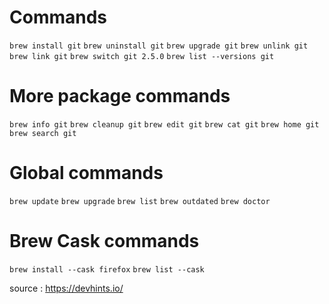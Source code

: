 # Commands
`brew install git`	<!-- Install a package -->
`brew uninstall git`	<!-- Remove/Uninstall a package -->
`brew upgrade git`	<!-- Upgrade a package -->
`brew unlink git`	<!-- Unlink -->
`brew link git`	<!-- Link -->
`brew switch git 2.5.0`	<!-- Change versions -->
`brew list --versions git`	<!-- See what versions you have -->

# More package commands
`brew info git`	<!-- List versions, caveats, etc -->
`brew cleanup git`	<!-- Remove old versions -->
`brew edit git`	<!-- Edit this formula -->
`brew cat git`	<!-- Print this formula -->
`brew home git`	<!-- Open homepage -->
`brew search git`	<!-- Search for formulas -->

# Global commands
`brew update`	<!-- Update brew and cask -->
`brew upgrade`	<!-- Upgrade all packages -->
`brew list`	<!-- List installed -->
`brew outdated`	<!-- What’s due for upgrades? -->
`brew doctor`	<!-- Diagnose brew issues -->

# Brew Cask commands
`brew install --cask firefox`	<!-- Install the Firefox browser -->
`brew list --cask`	<!-- List installed applications -->
<!-- Cask commands are used for interacting with graphical applications. -->


source : https://devhints.io/